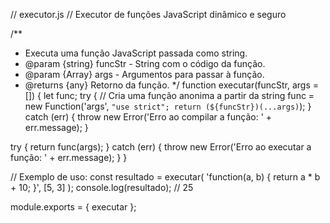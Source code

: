 // executor.js
// Executor de funções JavaScript dinâmico e seguro

/**
 * Executa uma função JavaScript passada como string.
 * @param {string} funcStr - String com o código da função.
 * @param {Array} args - Argumentos para passar à função.
 * @returns {any} Retorno da função.
 */
function executar(funcStr, args = []) {
  let func;
  try {
    // Cria uma função anonima a partir da string
    func = new Function('args', `"use strict"; return (${funcStr})(...args)`);
  } catch (err) {
    throw new Error('Erro ao compilar a função: ' + err.message);
  }

  try {
    return func(args);
  } catch (err) {
    throw new Error('Erro ao executar a função: ' + err.message);
  }
}

// Exemplo de uso:
const resultado = executar(
  'function(a, b) { return a * b + 10; }',
  [5, 3]
);
console.log(resultado); // 25

module.exports = { executar };

